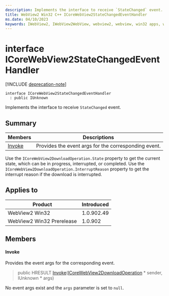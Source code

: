 ```yaml
---
description: Implements the interface to receive `StateChanged` event.
title: WebView2 Win32 C++ ICoreWebView2StateChangedEventHandler
ms.date: 04/10/2023
keywords: IWebView2, IWebView2WebView, webview2, webview, win32 apps, win32, edge, ICoreWebView2, ICoreWebView2Controller, browser control, edge html, ICoreWebView2StateChangedEventHandler
---
```


# interface ICoreWebView2StateChangedEventHandler

[!INCLUDE [deprecation-note](../includes/deprecation-note.md)]

```
interface ICoreWebView2StateChangedEventHandler
  : public IUnknown
```

Implements the interface to receive `StateChanged` event.

## Summary

 Members                        | Descriptions
--------------------------------|---------------------------------------------
[Invoke](#invoke) | Provides the event args for the corresponding event.

Use the `ICoreWebView2DownloadOperation.State` property to get the current state, which can be in progress, interrupted, or completed. Use the `ICoreWebView2DownloadOperation.InterruptReason` property to get the interrupt reason if the download is interrupted.

## Applies to

Product                         | Introduced
--------------------------------|---------------------------------------------
WebView2 Win32            |    1.0.902.49
WebView2 Win32 Prerelease |    1.0.902

## Members

#### Invoke

Provides the event args for the corresponding event.

> public HRESULT [Invoke](#invoke)([ICoreWebView2DownloadOperation](icorewebview2downloadoperation.md) * sender, IUnknown * args)

No event args exist and the `args` parameter is set to `null`.

